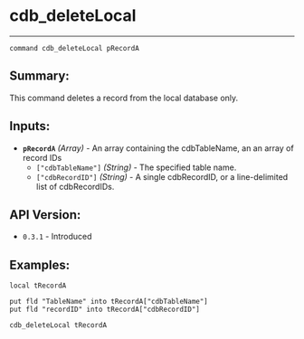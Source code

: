 # cdb_deleteLocal
---
```
command cdb_deleteLocal pRecordA
```
## Summary:
This command deletes a record from the local database only.

## Inputs:
* **`pRecordA`** *(Array)* - An array containing the cdbTableName, an an array of record IDs
    * `["cdbTableName"]` *(String)* - The specified table name.
    * `["cdbRecordID"]` *(String)* - A single cdbRecordID, or a line-delimited list of cdbRecordIDs.

## API Version:
* `0.3.1` - Introduced

## Examples:
```
local tRecordA
     
put fld "TableName" into tRecordA["cdbTableName"]
put fld "recordID" into tRecordA["cdbRecordID"]
     
cdb_deleteLocal tRecordA
```